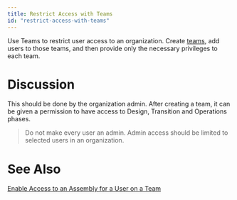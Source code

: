```yaml
---
title: Restrict Access with Teams
id: "restrict-access-with-teams"
---
```


Use Teams to restrict user access to an organization. Create [teams](../howto/#create-a-team-in-an-organization), add users to those teams, and then provide only the necessary privileges to each team.

# Discussion

This should be done by the organization admin. After creating a team, it can be given a permission to have access to Design, Transition and Operations phases.

>Do not make every user an admin. Admin access should be limited to selected users in an organization.

# See Also

[Enable Access to an Assembly for a User on a Team](../howto/#enable-access-to-an-assembly-for-a-user-on-a-team)
